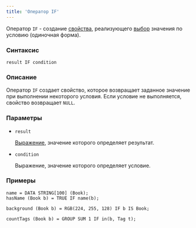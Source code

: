 ```yaml
---
title: 'Оператор IF'
---
```


Оператор `IF` - создание [свойства](Properties.md), реализующего [выбор](Selection_CASE_IF_MULTI_OVERRIDE_EXCLUSIVE.md) значения по условию (одиночная форма). 

### Синтаксис

    result IF condition 

### Описание

Оператор `IF` создает свойство, которое возвращает заданное значение при выполнении некоторого условия. Если условие не выполняется, свойство возвращает `NULL`.

### Параметры

- `result`

    [Выражение](Expression.md), значение которого определяет результат.

- `condition`

    Выражение, значение которого определяет условие.

### Примеры

```lsf
name = DATA STRING[100] (Book);
hasName (Book b) = TRUE IF name(b);

background (Book b) = RGB(224, 255, 128) IF b IS Book;

countTags (Book b) = GROUP SUM 1 IF in(b, Tag t);
```
